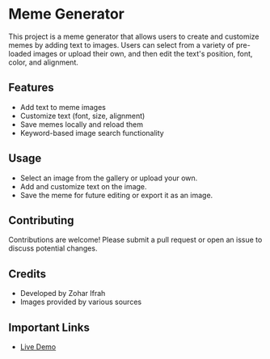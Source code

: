# Meme Generator

This project is a meme generator that allows users to create and customize memes by adding text to images. Users can select from a variety of pre-loaded images or upload their own, and then edit the text's position, font, color, and alignment.

## Features
- Add text to meme images
- Customize text (font, size, alignment)
- Save memes locally and reload them
- Keyword-based image search functionality

## Usage
- Select an image from the gallery or upload your own.
- Add and customize text on the image.
- Save the meme for future editing or export it as an image.

## Contributing
Contributions are welcome! Please submit a pull request or open an issue to discuss potential changes.

## Credits
- Developed by Zohar Ifrah
- Images provided by various sources

## Important Links
- [Live Demo]([https://link-to-live-demo.com](https://zohar-ifrah.github.io/Ultimate-Meme-Generator/))
